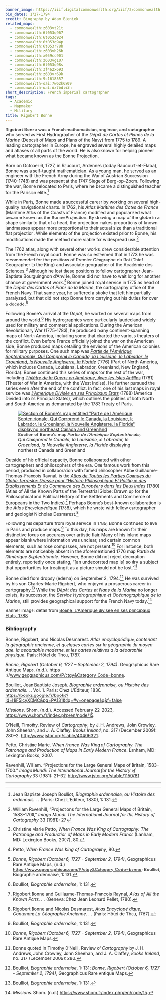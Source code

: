 ```yaml
---
banner_image: https://iiif.digitalcommonwealth.org/iiif/2/commonwealth:z603vt223/5839,4377,3138,1380/,1200/0/default.jpg
bio_dates: 1727-1794
credit: Biography by Adam Bieniek
related_maps:
  - commonwealth:z603vt21t
  - commonwealth:6t053q967
  - commonwealth:6t053q924
  - commonwealth:6t053q94p
  - commonwealth:6t053r78h
  - commonwealth:z603vh26b
  - commonwealth:x059cc901
  - commonwealth:z603vg107
  - commonwealth:6t053q98s
  - commonwealth:3f462x693
  - commonwealth:z603vr69k
  - commonwealth:9s1618557
  - commonwealth-oai:7w62k6509
  - commonwealth-oai:0z70dt03h
short_description: French imperial cartographer
tags:
  - Academic
  - Mapmaker
  - Military
title: Rigobert Bonne
---
```


Rigobert Bonne was a French mathematician, engineer, and cartographer who served as First Hydrographer of the _Dépôt de Cartes et Planes de la Marine_ (Deposit of Maps and Plans of the Navy) from 1775 to 1789. A leading cartographer in Europe, he engraved several highly detailed maps and atlases of all parts of the world. He is also known for helping pioneer what became known as the Bonne Projection.

Born on October 6, 1727, in Raucourt, Ardennes (today Raucourt-et-Flaba), Bonne was a self-taught mathematician. As a young man, he served as an engineer with the French Army during the War of Austrian Succession (1740-1748) and was present at the 1747 Siege of Berg-op-Zoom. Following the war, Bonne relocated to Paris, where he became a distinguished teacher for the Parisian elite.[^1]

While in Paris, Bonne made a successful career by working on several high-quality navigational charts. In 1762, his _Atlas Maritime des Cotes de France_ (Maritime Atlas of the Coasts of France) modified and popularized what became known as the Bonne Projection. By drawing a map of the globe in a shape similar to that of a heart, the projection makes proportions of known landmasses appear more proportional to their actual size than a traditional flat projection. While elements of the projection existed prior to Bonne, his modifications made the method more viable for widespread use.[^2]

The 1762 atlas, along with several other works, drew considerable attention from the French royal court. Bonne was so esteemed that in 1773 he was recommended for the positions of Premier Géographe du Roi (Chief Geographer to the King) and associate geographer of the Académie des Sciences.[^3] Although he lost these positions to fellow cartographer Jean-Baptiste Bourguingnon d’Anville, Bonne did not have to wait long for another chance at government work.[^4] Bonne joined royal service in 1775 as head of the _Dépôt des Cartes et Plans de la Marine_, the cartography office of the French Navy. That same year, he suffered a stroke that left him partially paralyzed, but that did not stop Bonne from carrying out his duties for over a decade.[^5]

Following Bonne’s arrival at the _Dépôt_, he worked on several maps from around the world.[^6] His hydrographies were particularly lauded and widely used for military and commercial applications. During the American Revolutionary War (1775-1783), he produced many continent-spanning maps of North America, including some that charted the various theaters of the conflict. Even before France officially joined the war on the American side, Bonne produced maps detailing the environs of the American colonies for military purposes. One such map was [_Partie de l'Amérique Septentrionale, Qui Comprend le Canada, la Louisiane, le Labrador, le Groenland, la Nouvelle Angleterre, la Floride_](/maps/commonwealth:x059cc901/) (1776) (Part of North America, which includes Canada, Louisiana, Labrador, Greenland, New England, Florida). Bonne continued this series of maps for the rest of the war, including [_Théâtre de la Guerre en Amérique, Avec les Isles Antilles_](/maps/commonwealth:9s1618557/) (1781) (Theater of War in America, with the West Indies). He further pursued the series even after the end of the conflict. In fact, one of his last maps in royal service was [_L'Amerique Divisée en ses Principaux États_](/maps/commonwealth:z603vt21t/) (1788) (America Divided into its Principal States), which outlines the polities of both North and South America as demarcated by the 1783 Treaty of Paris.

<figure class="table m-auto">
  <a href="/maps/commonwealth:x059cc901/">
    <img src="https://iiif.digitalcommonwealth.org/iiif/2/commonwealth:x059cc919/4522,976,4015,4954/pct:50/0/default.jpg" alt="Section of Bonne&#39;s map entitled &quot;Partie de l&#39;Amérique Septentrionale, Qui Comprend le Canada, la Louisiane, le Labrador, le Groenland, la Nouvelle Angleterre, la Floride&quot; displaying northeast Canada and Greenland" />
  </a>
  <figcaption class="table-caption caption-bottom">
    Section of Bonne&#39;s map <em>Partie de l&#39;Amérique Septentrionale, Qui Comprend le Canada, la Louisiane, le Labrador, le Groenland, la Nouvelle Angleterre, la Floride</em> displaying northeast Canada and Greenland
  </figcaption>
</figure>

Outside of his official capacity, Bonne collaborated with other cartographers and philosophers of the era. One famous work from this period, produced in collaboration with famed philosopher Abbe Guillaume-Thomas-Francois Raynal, is the [_Atlas de Toutes les Parties Connues du Globe Terrestre: Dressé pour l'Histoire Philosophique Et Politique des Établissements Et du Commerce des Européens dans les Deux Indes_](https://digitalarchive.tpl.ca/objects/351484/atlas-de-toutes-les-parties-connues-du-globe-terrestre--dr) (1780) (Atlas of All the Known Parts of the Terrestrial Globe: Drawn up for the Philosophical and Political History of the Settlements and Commerce of Europeans in the Two Indies).[^7] Perhaps Bonne’s best-known collaboration is the _Atlas Encyclopédique_ (1788), which he wrote with fellow cartographer and geologist Nicholas Desmarest.[^8]

Following his departure from royal service in 1789, Bonne continued to live in Paris and produce maps.[^9] To this day, his maps are known for their distinctive focus on accuracy over artistic flair. Many of his inland maps appear blank where information was unclear, and certain common elements, such as rose compasses, are not present.[^10] For instance, both elements are noticeably absent in the aforementioned 1776 map _Partie de l’Amérique Septentrionale_. However, Bonne did not reject decoration entirely, reportedly once stating, “\[an undecorated map is\] so dry a subject that opportunities for treating it as a picture should not be lost.”[^11]

Bonne died from dropsy (edema) on September 2, 1794.[^12] He was survived by his son Charles-Marie Rigobert, who enjoyed a prosperous career in cartography.[^13] While the _Dépôt des Cartes et Plans de la Marine_ no longer exists, its successor, the _Service Hydrographique et Océanographique de la Marine_, still provides geographical support for the French Navy today.[^14] 


Banner image: detail from [Bonne, L'Amerique divisée en ses principaux États, 1788](/maps/commonwealth:z603vt21t)

[^1]: Jean Baptiste Joseph Boulliot, _Biographie ardennaise, ou Histoire des ardennais. . ._ (Paris: Chez L'Editeur, 1830), 1: 131.

[^2]: William Ravenhill, “Projections for the Large General Maps of Britain, 1583–1700,” _Imago Mundi: The International Journal for the History of Cartography_ 33 (1981): 27.

[^3]: Christine Marie Petto, _When France Was King of Cartography: The Patronage and Production of Maps in Early Modern France_ (Lanham, MD: Lexington Books, 2007), 80.

[^4]: Petto, _When France Was King of Cartography_, 80.

[^5]: _Bonne, Rigobert (October 6, 1727 - September 2, 1794)_, Geographicus Rare Antique Maps, (n.d.) https://www.geographicus.com/P/ctgy&Category_Code=bonne; Boulliot, Biographie ardennaise, 1: 131.

[^6]: Boulliot, _Biographie ardennaise_, 1: 131.

[^7]: Rigobert Bonne and Guillaume-Thomas-Francois Raynal, _Atlas of All the Known Parts. . ._ (Geneva: Chez Jean Leonard Pellet, 1780).

[^8]: Rigobert Bonne and Nicolas Desmarest, _Atlas Encyclopé dique, Contenant La Géographie Ancienne. . ._ (Paris: Hôtel de Thou, 1787).

[^9]: Boulliot, _Biographie ardennaise_, 1: 131.

[^10]: _Bonne, Rigobert (October 6, 1727 - September 2, 1794)_, Geographicus Rare Antique Maps.

[^11]: Bonne quoted in Timothy O’Neill, Review of _Cartography_ by J. H. Andrews, John Crowley, John Sheehan, and J. A. Claffey, _Books Ireland_, no. 317 (December 2009): 280.

[^12]: Boulliot, _Biographie ardennaise_, 1: 131; _Bonne, Rigobert (October 6, 1727 - September 2, 1794)_, Geographicus Rare Antique Maps. 

[^13]: Boulliot, _Biographie ardennaise_, 1: 131.

[^14]: _Missions_. Shom. (n.d.) https://www.shom.fr/index.php/en/node/15.


### Bibliography

Bonne, Rigobert, and Nicolas Desmarest. _Atlas encyclopédique, contenant la géographie ancienne, et quelques cartes sur la géographie du moyen age, la geographie moderne, et les cartes relatives a la géographie physique_. Paris: Hôtel de Thou, 1787.

_Bonne, Rigobert (October 6, 1727 – September 2, 1794)_. Geographicus Rare Antique Maps. (n.d.). https ://www.geographicus.com/P/ctgy&Category_Code=bonne.  

Boulliot, Jean Baptiste Joseph. _Biographie ardennaise, ou Histoire des ardennais. . ._ Vol. 1. Paris: Chez L'Editeur, 1830. https://books.google.fr/books?id=I1iF5lcyXDMC&pg=PA131&dq=#v=onepage&q&f=false

_Missions_. Shom. (n.d.). Accessed February 22, 2023, https://www.shom.fr/index.php/en/node/15.  

O’Neill, Timothy. Review of _Cartography_, by J. H. Andrews, John Crowley, John Sheehan, and J. A. Claffey. _Books Ireland_, no. 317 (December 2009): 280–2. http://www.jstor.org/stable/40406321.

Petto, Christine Marie. _When France Was King of Cartography: The Patronage and Production of Maps in Early Modern France_. Lanham, MD: Lexington Books, 2007.

Ravenhill, William. “Projections for the Large General Maps of Britain, 1583–1700.” _Imago Mundi: The International Journal for the History of Cartography_ 33 (1981): 21–32. http://www.jstor.org/stable/1150781

***
